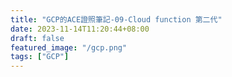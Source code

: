```yaml
---
title: "GCP的ACE證照筆記-09-Cloud function 第二代"
date: 2023-11-14T11:20:44+08:00
draft: false
featured_image: "/gcp.png"
tags: ["GCP"]
---
```

